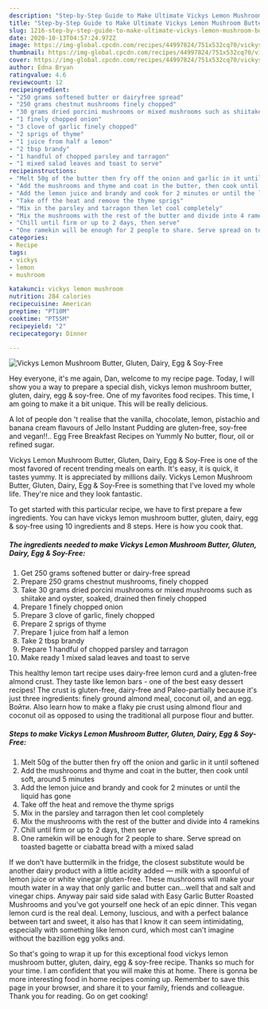 ```yaml
---
description: "Step-by-Step Guide to Make Ultimate Vickys Lemon Mushroom Butter, Gluten, Dairy, Egg &amp;amp; Soy-Free"
title: "Step-by-Step Guide to Make Ultimate Vickys Lemon Mushroom Butter, Gluten, Dairy, Egg &amp;amp; Soy-Free"
slug: 1216-step-by-step-guide-to-make-ultimate-vickys-lemon-mushroom-butter-gluten-dairy-egg-and-amp-soy-free
date: 2020-10-13T04:57:24.972Z
image: https://img-global.cpcdn.com/recipes/44997824/751x532cq70/vickys-lemon-mushroom-butter-gluten-dairy-egg-soy-free-recipe-main-photo.jpg
thumbnail: https://img-global.cpcdn.com/recipes/44997824/751x532cq70/vickys-lemon-mushroom-butter-gluten-dairy-egg-soy-free-recipe-main-photo.jpg
cover: https://img-global.cpcdn.com/recipes/44997824/751x532cq70/vickys-lemon-mushroom-butter-gluten-dairy-egg-soy-free-recipe-main-photo.jpg
author: Edna Bryan
ratingvalue: 4.6
reviewcount: 12
recipeingredient:
- "250 grams softened butter or dairyfree spread"
- "250 grams chestnut mushrooms finely chopped"
- "30 grams dried porcini mushrooms or mixed mushrooms such as shiitake and oyster soaked drained then finely chopped"
- "1 finely chopped onion"
- "3 clove of garlic finely chopped"
- "2 sprigs of thyme"
- "1 juice from half a lemon"
- "2 tbsp brandy"
- "1 handful of chopped parsley and tarragon"
- "1 mixed salad leaves and toast to serve"
recipeinstructions:
- "Melt 50g of the butter then fry off the onion and garlic in it until softened"
- "Add the mushrooms and thyme and coat in the butter, then cook until soft, around 5 minutes"
- "Add the lemon juice and brandy and cook for 2 minutes or until the liquid has gone"
- "Take off the heat and remove the thyme sprigs"
- "Mix in the parsley and tarragon then let cool completely"
- "Mix the mushrooms with the rest of the butter and divide into 4 ramekins"
- "Chill until firm or up to 2 days, then serve"
- "One ramekin will be enough for 2 people to share. Serve spread on toasted bagette or ciabatta bread with a mixed salad"
categories:
- Recipe
tags:
- vickys
- lemon
- mushroom

katakunci: vickys lemon mushroom 
nutrition: 284 calories
recipecuisine: American
preptime: "PT10M"
cooktime: "PT55M"
recipeyield: "2"
recipecategory: Dinner

---
```



![Vickys Lemon Mushroom Butter, Gluten, Dairy, Egg &amp; Soy-Free](https://img-global.cpcdn.com/recipes/44997824/751x532cq70/vickys-lemon-mushroom-butter-gluten-dairy-egg-soy-free-recipe-main-photo.jpg)

Hey everyone, it's me again, Dan, welcome to my recipe page. Today, I will show you a way to prepare a special dish, vickys lemon mushroom butter, gluten, dairy, egg &amp; soy-free. One of my favorites food recipes. This time, I am going to make it a bit unique. This will be really delicious.

A lot of people don &#39;t realise that the vanilla, chocolate, lemon, pistachio and banana cream flavours of Jello Instant Pudding are gluten-free, soy-free and vegan!!.. Egg Free Breakfast Recipes on Yummly No butter, flour, oil or refined sugar.

Vickys Lemon Mushroom Butter, Gluten, Dairy, Egg &amp; Soy-Free is one of the most favored of recent trending meals on earth. It's easy, it is quick, it tastes yummy. It is appreciated by millions daily. Vickys Lemon Mushroom Butter, Gluten, Dairy, Egg &amp; Soy-Free is something that I've loved my whole life. They're nice and they look fantastic.


To get started with this particular recipe, we have to first prepare a few ingredients. You can have vickys lemon mushroom butter, gluten, dairy, egg &amp; soy-free using 10 ingredients and 8 steps. Here is how you cook that.

<!--inarticleads1-->

##### The ingredients needed to make Vickys Lemon Mushroom Butter, Gluten, Dairy, Egg &amp; Soy-Free:

1. Get 250 grams softened butter or dairy-free spread
1. Prepare 250 grams chestnut mushrooms, finely chopped
1. Take 30 grams dried porcini mushrooms or mixed mushrooms such as shiitake and oyster, soaked, drained then finely chopped
1. Prepare 1 finely chopped onion
1. Prepare 3 clove of garlic, finely chopped
1. Prepare 2 sprigs of thyme
1. Prepare 1 juice from half a lemon
1. Take 2 tbsp brandy
1. Prepare 1 handful of chopped parsley and tarragon
1. Make ready 1 mixed salad leaves and toast to serve


This healthy lemon tart recipe uses dairy-free lemon curd and a gluten-free almond crust. They taste like lemon bars - one of the best easy dessert recipes! The crust is gluten-free, dairy-free and Paleo-partially because it&#39;s just three ingredients: finely ground almond meal, coconut oil, and an egg. Войти. Also learn how to make a flaky pie crust using almond flour and coconut oil as opposed to using the traditional all purpose flour and butter. 

<!--inarticleads2-->

##### Steps to make Vickys Lemon Mushroom Butter, Gluten, Dairy, Egg &amp; Soy-Free:

1. Melt 50g of the butter then fry off the onion and garlic in it until softened
1. Add the mushrooms and thyme and coat in the butter, then cook until soft, around 5 minutes
1. Add the lemon juice and brandy and cook for 2 minutes or until the liquid has gone
1. Take off the heat and remove the thyme sprigs
1. Mix in the parsley and tarragon then let cool completely
1. Mix the mushrooms with the rest of the butter and divide into 4 ramekins
1. Chill until firm or up to 2 days, then serve
1. One ramekin will be enough for 2 people to share. Serve spread on toasted bagette or ciabatta bread with a mixed salad


If we don&#39;t have buttermilk in the fridge, the closest substitute would be another dairy product with a little acidity added — milk with a spoonful of lemon juice or white vinegar gluten-free. These mushrooms will make your mouth water in a way that only garlic and butter can…well that and salt and vinegar chips. Anyway pair said side salad with Easy Garlic Butter Roasted Mushrooms and you&#39;ve got yourself one heck of an epic dinner. This vegan lemon curd is the real deal. Lemony, luscious, and with a perfect balance between tart and sweet, it also has that I know it can seem intimidating, especially with something like lemon curd, which most can&#39;t imagine without the bazillion egg yolks and. 

So that's going to wrap it up for this exceptional food vickys lemon mushroom butter, gluten, dairy, egg &amp; soy-free recipe. Thanks so much for your time. I am confident that you will make this at home. There is gonna be more interesting food in home recipes coming up. Remember to save this page in your browser, and share it to your family, friends and colleague. Thank you for reading. Go on get cooking!
